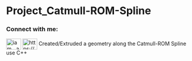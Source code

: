 # Project_Catmull-ROM-Spline
<h3 align="left">Connect with me:</h3>
<p align="left">
<a href="https://twitter.com/iam__akl" target="blank"><img align="center" src="https://raw.githubusercontent.com/rahuldkjain/github-profile-readme-generator/master/src/images/icons/Social/twitter.svg" alt="iam__akl" height="30" width="40" /></a>
<a href="https://linkedin.com/in/https://www.linkedin.com/in/iamakl/" target="blank"><img align="center" src="https://raw.githubusercontent.com/rahuldkjain/github-profile-readme-generator/master/src/images/icons/Social/linked-in-alt.svg" alt="https://www.linkedin.com/in/iamakl/" height="30" width="40" /></a>
Created/Extruded a geometry along the Catmull-ROM Spline use C++
